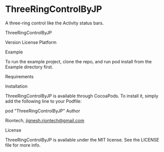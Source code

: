 # ThreeRingControlByJP
A three-ring control like the Activity status bars.


ThreeRingControlByJP

Version License Platform

Example

To run the example project, clone the repo, and run pod install from the Example directory first.

Requirements

Installation

ThreeRingControlByJP is available through CocoaPods. To install it, simply add the following line to your Podfile:

pod "ThreeRingControlByJP"
Author

Riontech, jignesh.riontech@gmail.com

License

ThreeRingControlByJP is available under the MIT license. See the LICENSE file for more info.
